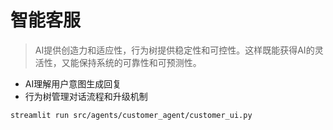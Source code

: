 # 智能客服

> AI提供创造力和适应性，行为树提供稳定性和可控性。这样既能获得AI的灵活性，又能保持系统的可靠性和可预测性。

- AI理解用户意图生成回复
- 行为树管理对话流程和升级机制

```shell
streamlit run src/agents/customer_agent/customer_ui.py
```

